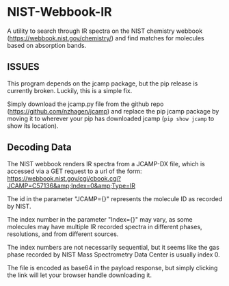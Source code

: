 # NIST-Webbook-IR
A utility to search through IR spectra on the NIST chemistry webbook (https://webbook.nist.gov/chemistry/) and find matches for molecules based on absorption bands.

## ISSUES
This program depends on the jcamp package, but the pip release is currently broken.
Luckily, this is a simple fix.

Simply download the jcamp.py file from the github repo (https://github.com/nzhagen/jcamp) and replace the pip jcamp package by moving it to wherever your pip has downloaded jcamp (`pip show jcamp` to show its location).

## Decoding Data
The NIST webbook renders IR spectra from a JCAMP-DX file, which is accessed via a GET request to a url of the form:
https://webbook.nist.gov/cgi/cbook.cgi?JCAMP=C57136&amp;Index=0&amp;Type=IR

The id in the parameter "JCAMP={}" represents the molecule ID as recorded by NIST.

The index number in the parameter "Index={}" may vary, as some molecules may have multiple IR recorded spectra in different phases, resolutions, and from different sources. 

The index numbers are not necessarily sequential, but it seems like the gas phase recorded by NIST Mass Spectrometry Data Center is usually index 0.

The file is encoded as base64 in the payload response, but simply clicking the link will let your browser handle downloading it.
